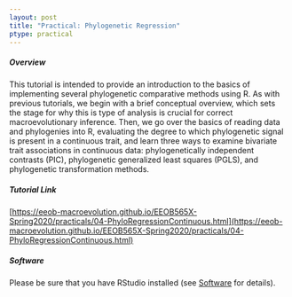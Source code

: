 ```yaml
---
layout: post
title: "Practical: Phylogenetic Regression"
ptype: practical
---
```


##### Overview

This tutorial is intended to provide an introduction to the basics of implementing several phylogenetic comparative methods using R. As with previous tutorials, we begin with a brief conceptual overview, which sets the stage for why this is type of analysis is crucial for correct macroevolutionary inference. Then, we go over the basics of reading data and phylogenies into R, evaluating the degree to which phylogenetic signal is present in a continuous trait, and learn three ways to examine bivariate trait associations in continuous data: phylogenetically independent contrasts (PIC), phylogenetic generalized least squares (PGLS), and phylogenetic transformation methods.

##### Tutorial Link

[https://eeob-macroevolution.github.io/EEOB565X-Spring2020/practicals/04-PhyloRegressionContinuous.html](https://eeob-macroevolution.github.io/EEOB565X-Spring2020/practicals/04-PhyloRegressionContinuous.html)

##### Software

Please be sure that you have RStudio installed (see [Software](https://eeob-macroevolution.github.io//Software) for details). 
